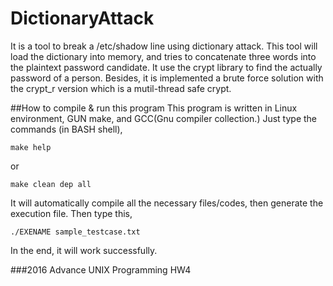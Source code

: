 # DictionaryAttack
It is a tool to break a /etc/shadow line using dictionary attack.
This tool will load the dictionary into memory, and tries to concatenate three words into the plaintext password candidate.
It use the crypt library to find the actually password of a person.
Besides, it is implemented a brute force solution with the crypt_r version which is a mutil-thread safe crypt.

##How to compile & run this program
This program is written in Linux environment, GUN make, and GCC(Gnu compiler collection.)
Just type the commands (in BASH shell),
```
make help
```

or

```
make clean dep all
```
It will automatically compile all the necessary files/codes, then generate the execution file.
Then type this,
```
./EXENAME sample_testcase.txt
```

In the end, it will work successfully.

###2016 Advance UNIX Programming HW4

